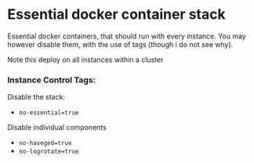 # Essential docker container stack

Essential docker containers, that should run with every instance.
You may however disable them, with the use of tags (though i do not see why).

Note this deploy on all instances within a cluster

### Instance Control Tags:

Disable the stack:
+ `no-essential=true`

Disable individual components
+ `no-haveged=true`
+ `no-logrotate=true`